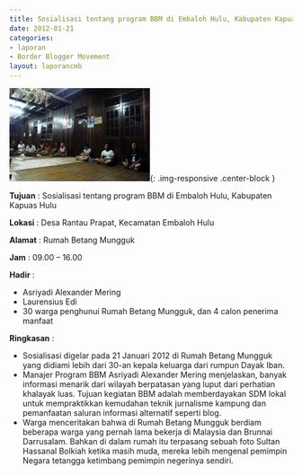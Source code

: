 ```yaml
---
title: Sosialisasi tentang program BBM di Embaloh Hulu, Kabupaten Kapuas Hulu
date: 2012-01-21
categories:
- laporan
- Border Blogger Movement
layout: laporancmb
---
```


![250px-FEBRUARI_21_2012_SOSIALISASI_PROGAM_BBM_DI_EMBALOH_HUL.jpg](/_uploads/250px-FEBRUARI_21_2012_SOSIALISASI_PROGAM_BBM_DI_EMBALOH_HUL.jpg){: .img-responsive .center-block }

**Tujuan** :  Sosialisasi tentang program BBM di Embaloh Hulu, Kabupaten Kapuas Hulu 

**Lokasi** :  Desa Rantau Prapat, Kecamatan Embaloh Hulu 

**Alamat** :  Rumah Betang Mungguk 

**Jam** :  09.00 – 16.00 

**Hadir** :
* Asriyadi Alexander Mering
* Laurensius Edi
* 30 warga penghunui Rumah Betang Mungguk, dan 4 calon penerima manfaat

**Ringkasan** :
* Sosialisasi digelar pada 21 Januari 2012 di Rumah Betang  Mungguk yang didiami lebih dari 30-an kepala keluarga dari rumpun Dayak  Iban. 
* Manajer Program BBM Asriyadi Alexander Mering  menjelaskan, banyak informasi menarik dari wilayah berpatasan yang  luput dari perhatian khalayak luas. Tujuan kegiatan BBM adalah  memberdayakan SDM lokal untuk mempraktikkan kemudahan teknik jurnalisme  kampung dan pemanfaatan saluran informasi alternatif seperti blog. 
* Warga menceritakan bahwa di Rumah Betang Mungguk berdiam beberapa  warga yang pernah lama bekerja di Malaysia dan Brunnai Darrusalam.  Bahkan di dalam rumah itu terpasang sebuah foto Sultan Hassanal Bolkiah  ketika masih muda, mereka lebih mengenal pemimpin Negara tetangga  ketimbang pemimpin negerinya sendiri. 

